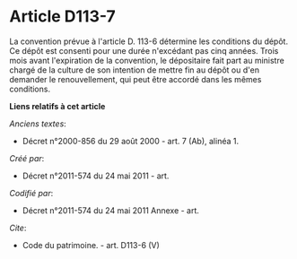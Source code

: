 # Article D113-7

La convention prévue à l'article D. 113-6 détermine les conditions du dépôt. Ce dépôt est consenti pour une durée n'excédant
pas cinq années. Trois mois avant l'expiration de la convention, le dépositaire fait part au ministre chargé de la culture de
son intention de mettre fin au dépôt ou d'en demander le renouvellement, qui peut être accordé dans les mêmes conditions.

**Liens relatifs à cet article**

_Anciens textes_:

  - Décret n°2000-856 du 29 août 2000 - art. 7 (Ab), alinéa 1.

_Créé par_:

  - Décret n°2011-574 du 24 mai 2011  - art.

_Codifié par_:

  - Décret n°2011-574 du 24 mai 2011 Annexe - art.

_Cite_:

  - Code du patrimoine. - art. D113-6 (V)
